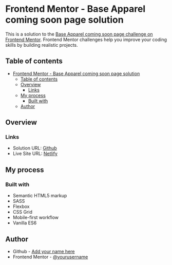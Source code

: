 # Frontend Mentor - Base Apparel coming soon page solution

This is a solution to the [Base Apparel coming soon page challenge on Frontend Mentor](https://www.frontendmentor.io/challenges/base-apparel-coming-soon-page-5d46b47f8db8a7063f9331a0). Frontend Mentor challenges help you improve your coding skills by building realistic projects. 

## Table of contents

- [Frontend Mentor - Base Apparel coming soon page solution](#frontend-mentor---base-apparel-coming-soon-page-solution)
  - [Table of contents](#table-of-contents)
  - [Overview](#overview)
    - [Links](#links)
  - [My process](#my-process)
    - [Built with](#built-with)
  - [Author](#author)

## Overview


### Links

- Solution URL: [Github](https://github.com/clamonty/Frontendmentor.io/tree/main/Newbie/14.%20Base%20Apparel%20Coming%20Soon%20Page)
- Live Site URL: [Netlify](https://clamonty-base-apparel-coming-soon.netlify.app/)

## My process

### Built with

- Semantic HTML5 markup
- SASS
- Flexbox
- CSS Grid
- Mobile-first workflow
- Vanilla ES6

## Author

- Github - [Add your name here](https://github.com/clamonty)
- Frontend Mentor - [@yourusername](https://www.frontendmentor.io/profile/clamonty)
